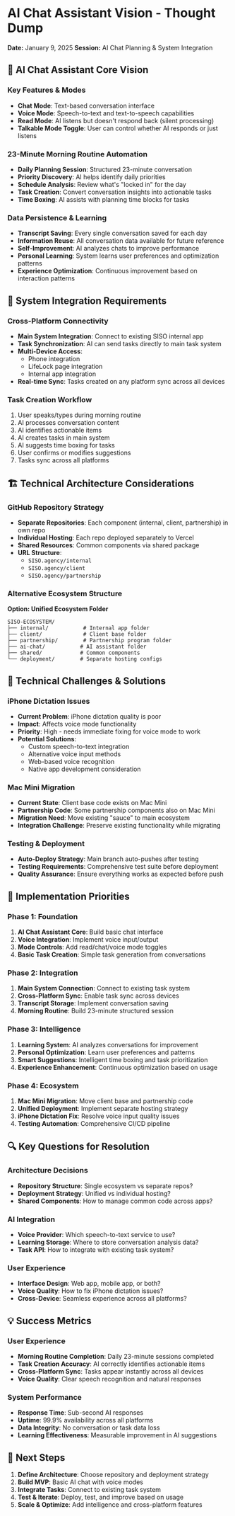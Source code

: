 # AI Chat Assistant Vision - Thought Dump
**Date:** January 9, 2025
**Session:** AI Chat Planning & System Integration

## 🤖 AI Chat Assistant Core Vision

### Key Features & Modes
- **Chat Mode**: Text-based conversation interface
- **Voice Mode**: Speech-to-text and text-to-speech capabilities
- **Read Mode**: AI listens but doesn't respond back (silent processing)
- **Talkable Mode Toggle**: User can control whether AI responds or just listens

### 23-Minute Morning Routine Automation
- **Daily Planning Session**: Structured 23-minute conversation
- **Priority Discovery**: AI helps identify daily priorities
- **Schedule Analysis**: Review what's "locked in" for the day
- **Task Creation**: Convert conversation insights into actionable tasks
- **Time Boxing**: AI assists with planning time blocks for tasks

### Data Persistence & Learning
- **Transcript Saving**: Every single conversation saved for each day
- **Information Reuse**: All conversation data available for future reference
- **Self-Improvement**: AI analyzes chats to improve performance
- **Personal Learning**: System learns user preferences and optimization patterns
- **Experience Optimization**: Continuous improvement based on interaction patterns

## 🔗 System Integration Requirements

### Cross-Platform Connectivity
- **Main System Integration**: Connect to existing SISO internal app
- **Task Synchronization**: AI can send tasks directly to main task system
- **Multi-Device Access**: 
  - Phone integration
  - LifeLock page integration
  - Internal app integration
- **Real-time Sync**: Tasks created on any platform sync across all devices

### Task Creation Workflow
1. User speaks/types during morning routine
2. AI processes conversation content
3. AI identifies actionable items
4. AI creates tasks in main system
5. AI suggests time boxing for tasks
6. User confirms or modifies suggestions
7. Tasks sync across all platforms

## 🏗️ Technical Architecture Considerations

### GitHub Repository Strategy
- **Separate Repositories**: Each component (internal, client, partnership) in own repo
- **Individual Hosting**: Each repo deployed separately to Vercel
- **Shared Resources**: Common components via shared package
- **URL Structure**: 
  - `SISO.agency/internal`
  - `SISO.agency/client` 
  - `SISO.agency/partnership`

### Alternative Ecosystem Structure
**Option: Unified Ecosystem Folder**
```
SISO-ECOSYSTEM/
├── internal/           # Internal app folder
├── client/             # Client base folder  
├── partnership/        # Partnership program folder
├── ai-chat/           # AI assistant folder
├── shared/            # Common components
└── deployment/        # Separate hosting configs
```

## 🔧 Technical Challenges & Solutions

### iPhone Dictation Issues
- **Current Problem**: iPhone dictation quality is poor
- **Impact**: Affects voice mode functionality
- **Priority**: High - needs immediate fixing for voice mode to work
- **Potential Solutions**:
  - Custom speech-to-text integration
  - Alternative voice input methods
  - Web-based voice recognition
  - Native app development consideration

### Mac Mini Migration
- **Current State**: Client base code exists on Mac Mini
- **Partnership Code**: Some partnership components also on Mac Mini
- **Migration Need**: Move existing "sauce" to main ecosystem
- **Integration Challenge**: Preserve existing functionality while migrating

### Testing & Deployment
- **Auto-Deploy Strategy**: Main branch auto-pushes after testing
- **Testing Requirements**: Comprehensive test suite before deployment
- **Quality Assurance**: Ensure everything works as expected before push

## 🎯 Implementation Priorities

### Phase 1: Foundation
1. **AI Chat Assistant Core**: Build basic chat interface
2. **Voice Integration**: Implement voice input/output
3. **Mode Controls**: Add read/chat/voice mode toggles
4. **Basic Task Creation**: Simple task generation from conversations

### Phase 2: Integration
1. **Main System Connection**: Connect to existing task system
2. **Cross-Platform Sync**: Enable task sync across devices
3. **Transcript Storage**: Implement conversation saving
4. **Morning Routine**: Build 23-minute structured session

### Phase 3: Intelligence
1. **Learning System**: AI analyzes conversations for improvement
2. **Personal Optimization**: Learn user preferences and patterns
3. **Smart Suggestions**: Intelligent time boxing and task prioritization
4. **Experience Enhancement**: Continuous optimization based on usage

### Phase 4: Ecosystem
1. **Mac Mini Migration**: Move client base and partnership code
2. **Unified Deployment**: Implement separate hosting strategy
3. **iPhone Dictation Fix**: Resolve voice input quality issues
4. **Testing Automation**: Comprehensive CI/CD pipeline

## 🔍 Key Questions for Resolution

### Architecture Decisions
- **Repository Structure**: Single ecosystem vs separate repos?
- **Deployment Strategy**: Unified vs individual hosting?
- **Shared Components**: How to manage common code across apps?

### AI Integration
- **Voice Provider**: Which speech-to-text service to use?
- **Learning Storage**: Where to store conversation analysis data?
- **Task API**: How to integrate with existing task system?

### User Experience
- **Interface Design**: Web app, mobile app, or both?
- **Voice Quality**: How to fix iPhone dictation issues?
- **Cross-Device**: Seamless experience across all platforms?

## 💡 Success Metrics

### User Experience
- **Morning Routine Completion**: Daily 23-minute sessions completed
- **Task Creation Accuracy**: AI correctly identifies actionable items
- **Cross-Platform Sync**: Tasks appear instantly across all devices
- **Voice Quality**: Clear speech recognition and natural responses

### System Performance
- **Response Time**: Sub-second AI responses
- **Uptime**: 99.9% availability across all platforms
- **Data Integrity**: No conversation or task data loss
- **Learning Effectiveness**: Measurable improvement in AI suggestions

## 🚀 Next Steps

1. **Define Architecture**: Choose repository and deployment strategy
2. **Build MVP**: Basic AI chat with voice modes
3. **Integrate Tasks**: Connect to existing task system
4. **Test & Iterate**: Deploy, test, and improve based on usage
5. **Scale & Optimize**: Add intelligence and cross-platform features